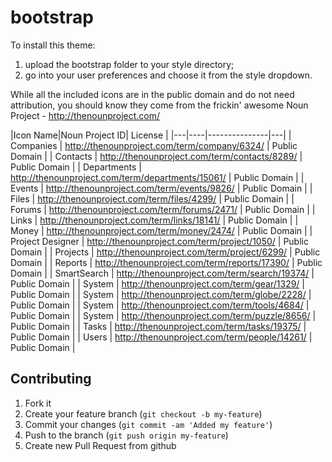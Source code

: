 bootstrap
=========

To install this theme:

1.  upload the bootstrap folder to your style directory;
1.  go into your user preferences and choose it from the style dropdown.

While all the included icons are in the public domain and do not need attribution, you should know they come from the frickin' awesome Noun Project - http://thenounproject.com/

|Icon Name|Noun Project ID| License |
|---|----|---------------|---|
| Companies | http://thenounproject.com/term/company/6324/ | Public Domain |
| Contacts | http://thenounproject.com/term/contacts/8289/ | Public Domain |
| Departments | http://thenounproject.com/term/departments/15061/ | Public Domain |
| Events | http://thenounproject.com/term/events/9826/ | Public Domain |
| Files | http://thenounproject.com/term/files/4299/ | Public Domain |
| Forums | http://thenounproject.com/term/forums/2471/ | Public Domain |
| Links | http://thenounproject.com/term/links/18141/ | Public Domain |
| Money | http://thenounproject.com/term/money/2474/ | Public Domain |
| Project Designer | http://thenounproject.com/term/project/1050/ | Public Domain |
| Projects | http://thenounproject.com/term/project/6299/ | Public Domain |
| Reports | http://thenounproject.com/term/reports/17390/ | Public Domain |
| SmartSearch | http://thenounproject.com/term/search/19374/ | Public Domain |
| System | http://thenounproject.com/term/gear/1329/ | Public Domain |
| System | http://thenounproject.com/term/globe/2228/ | Public Domain |
| System | http://thenounproject.com/term/tools/4684/ | Public Domain |
| System | http://thenounproject.com/term/puzzle/8656/ | Public Domain |
| Tasks | http://thenounproject.com/term/tasks/19375/ | Public Domain |
| Users | http://thenounproject.com/term/people/14261/ | Public Domain |

## Contributing

1. Fork it
2. Create your feature branch (`git checkout -b my-feature`)
3. Commit your changes (`git commit -am 'Added my feature'`)
4. Push to the branch (`git push origin my-feature`)
5. Create new Pull Request from github
